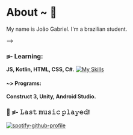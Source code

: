 # About ~ 💮
My name is João Gabriel. I'm a brazilian student.

--> 

### ꠵- **Learning:**
**JS, Kotlin, HTML, CSS, C#.**
[![My Skills](https://skillicons.dev/icons?i=js,html,css,wasm)](https://skillicons.dev)

#### ~> **Programs:**
**Construct 3, Unity, Android Studio.**

### 🎵 ꠵- **𝙻𝚊𝚜𝚝 𝚖𝚞𝚜𝚒𝚌 𝚙𝚕𝚊𝚢𝚎𝚍!**

[![spotify-github-profile](https://spotify-github-profile.vercel.app/api/view?uid=wvl4sozmrqwkti57pmklcuexv&cover_image=true&theme=default&show_offline=false&background_color=121212&interchange=false&bar_color=53b14f&bar_color_cover=false)](https://github.com/kittinan/spotify-github-profile)
